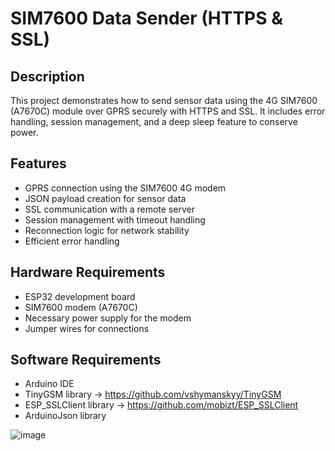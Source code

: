 # SIM7600 Data Sender (HTTPS & SSL)

## Description
This project demonstrates how to send sensor data using the 4G SIM7600 (A7670C) module over GPRS securely with HTTPS and SSL. It includes error handling, session management, and a deep sleep feature to conserve power.

## Features
- GPRS connection using the SIM7600 4G modem
- JSON payload creation for sensor data
- SSL communication with a remote server
- Session management with timeout handling
- Reconnection logic for network stability
- Efficient error handling

## Hardware Requirements
- ESP32 development board
- SIM7600 modem (A7670C)
- Necessary power supply for the modem
- Jumper wires for connections

## Software Requirements
- Arduino IDE
- TinyGSM library -> https://github.com/vshymanskyy/TinyGSM
- ESP_SSLClient library -> https://github.com/mobizt/ESP_SSLClient
- ArduinoJson library

![image](https://github.com/user-attachments/assets/27695620-57ff-443c-9b63-685342e1e119)

